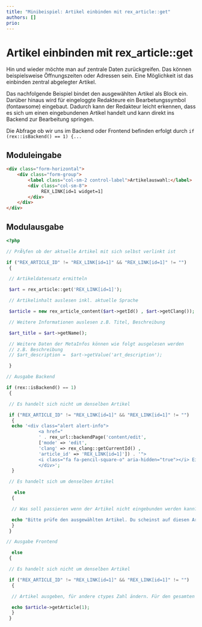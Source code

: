 ```yaml
---
title: "Minibeispiel: Artikel einbinden mit rex_article::get"
authors: []
prio:
---
```


# Artikel einbinden mit rex_article::get

Hin und wieder möchte man auf zentrale Daten zurückgreifen. Das können beispielsweise Öffnungszeiten oder Adressen sein. 
Eine Möglichkeit ist das einbinden zentral abgelegter Artikel. 

Das nachfolgende Beispiel bindet den ausgewählten Artikel als Block ein. Darüber hinaus wird für eingeloggte Redakteure ein Bearbetungssymbol (fontawsome) eingebaut. 
Dadurch kann der Redakteur leicht erkennen, dass es sich um einen eingebundenen Artikel handelt und kann direkt ins Backend zur Bearbeitung springen. 

Die Abfrage ob wir uns im Backend oder Frontend befinden erfolgt durch `if (rex::isBackend() == 1) {...`

## Moduleingabe
```html
<div class="form-horizontal">
    <div class="form-group">
        <label class="col-sm-2 control-label">Artikelauswahl:</label>
        <div class="col-sm-8">
             REX_LINK[id=1 widget=1]
        </div>
    </div>
</div>
```

## Modulausgabe

```php
<?php

// PrÃ¼fen ob der aktuelle Artikel mit sich selbst verlinkt ist

if ("REX_ARTICLE_ID" != "REX_LINK[id=1]" && "REX_LINK[id=1]" != "")
 {

 // Artikeldatensatz ermitteln

 $art = rex_article::get('REX_LINK[id=1]');

 // Artikelinhalt auslesen inkl. aktuelle Sprache

 $article = new rex_article_content($art->getId() , $art->getClang());

 // Weitere Informationen auslesen z.B. Titel, Beschreibung

 $art_title = $art->getName();

 // Weitere Daten der MetaInfos können wie folgt ausgelesen werden
 // z.B. Beschreibung
 // $art_description =  $art->getValue('art_description');

 }

// Ausgabe Backend

if (rex::isBackend() == 1)
 {

 // Es handelt sich nicht um denselben Artikel

 if ("REX_ARTICLE_ID" != "REX_LINK[id=1]" && "REX_LINK[id=1]" != "")
  {
  echo '<div class="alert alert-info">
			<a href="
			' . rex_url::backendPage('content/edit', 
			['mode' => 'edit', 
			'clang' => rex_clang::getCurrentId() ,
			'article_id' => 'REX_LINK[id=1]']) . '">
			<i class="fa fa-pencil-square-o" aria-hidden="true"></i> Eingebundener Artikel: ' . $art->getName() . '</a>
			</div>';
  }

 // Es handelt sich um denselben Artikel

   else
  {

  // Was soll passieren wenn der Artikel nicht eingebunden werden kann?

  echo "Bitte prüfe den ausgewählten Artikel. Du scheinst auf diesen Artikel hier zu verlinken.";
  }
 }

// Ausgabe Frontend

  else
 {

 // Es handelt sich nicht um denselben Artikel

 if ("REX_ARTICLE_ID" != "REX_LINK[id=1]" && "REX_LINK[id=1]" != "")
  {

  // Artikel ausgeben, für andere ctypes Zahl ändern. Für den gesamten Artikel inkl. aller Ctypes, die 1 entfernen

  echo $article->getArticle(1);
  }
 }

```

